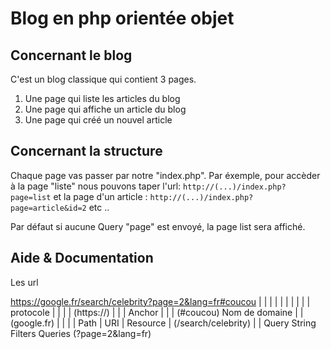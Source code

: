 # Blog en php orientée objet

## Concernant le blog

C'est un blog classique qui contient 3 pages.

1. Une page qui liste les articles du blog
2. Une page qui affiche un article du blog
3. Une page qui créé un nouvel article

## Concernant la structure

Chaque page vas passer par notre "index.php". Par éxemple,
pour accèder à la page "liste" nous pouvons taper l'url:
`http://(...)/index.php?page=list` et la page
d'un article : `http://(...)/index.php?page=article&id=2` etc ..

Par défaut si aucune Query "page" est envoyé, la page list sera
affiché.

## Aide & Documentation

Les url 

https://google.fr/search/celebrity?page=2&lang=fr#coucou
  |           |          |                |         |
  |           |          |                |         |
protocole     |          |                |         |
(https://)    |          |                |       Anchor
              |          |                |      (#coucou)
        Nom de domaine   |                |
           (google.fr)   |                |
                         |                |
                        Path              |
                        URI               |
                       Resource           |
                  (/search/celebrity)     |
                                          |
                                     Query String
                                        Filters
                                        Queries
                                   (?page=2&lang=fr)